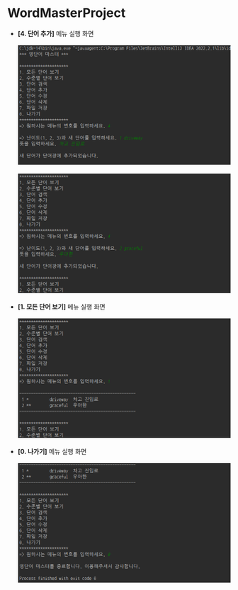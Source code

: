 # WordMasterProject
- <b>[4. 단어 추가]</b> 메뉴 실행 화면<br/><br/>
<img src="screenshots/단어 추가 (1).png"></img><br/><br/>
<img src="screenshots/단어 추가 (2).png"></img><br/><br/>
- <b>[1. 모든 단어 보기]</b> 메뉴 실행 화면<br/><br/>
<img src="screenshots/모든 단어 보기.png"></img><br/><br/>
- <b>[0. 나가기]</b> 메뉴 실행 화면<br/><br/>
<img src="screenshots/나가기.png"></img><br/><br/>
